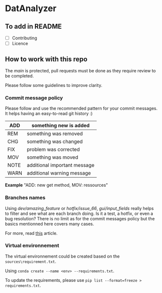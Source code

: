 # DatAnalyzer

## To add in README
- [ ] Contributing
- [ ] Licence

## How to work with this repo
The *main* is protected, pull requests must be done as they require review to be completed.

Please follow some guidelines to improve clarity.

### Commit message policy

Please follow and use the recommended pattern for your commit messages. It helps having an easy-to-read git history :)

| ADD  | something new is added       |
|------|------------------------------|
| REM  | something was removed        |
| CHG  | something was changed        |
| FIX  | problem was corrected        |
| MOV  | something was moved          |
| NOTE | additional important message |
| WARN | additional warning message   |

**Example** "ADD: new get method, MOV: ressources"

### Branches names
Using *dev/amazing_feature* or *hotfix/issue_66*, *gui/input_fields* really helps to filter and see what are each branch doing. Is it a test, a hotfix, or even a bug resolution?
There is no limit as for the commit messages policy but the basics mentionned here covers many cases.

For more, read [this](https://dev.to/couchcamote/git-branching-name-convention-cch) article.

### Virtual environnement
The virtual environnement could be created based on the ```sources\requirement.txt```.

Using ```conda create --name <env> --requirements.txt```.

To update the requirements, please use ```pip list --format=freeze > requirements.txt```.

